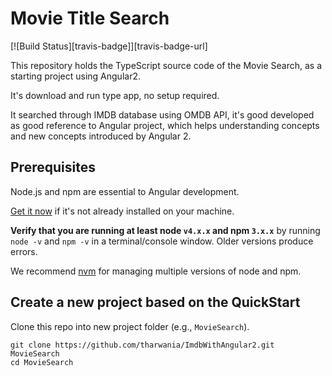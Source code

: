 # Movie Title Search
[![Build Status][travis-badge]][travis-badge-url]

This repository holds the TypeScript source code of the Movie Search, as a starting project using Angular2.

It's download and run type app, no setup required.

It searched through IMDB database using OMDB API, it's good developed as good reference to Angular project, which helps understanding concepts and new concepts introduced by Angular 2.


## Prerequisites

Node.js and npm are essential to Angular development. 
    
<a href="https://docs.npmjs.com/getting-started/installing-node" target="_blank" title="Installing Node.js and updating npm">
Get it now</a> if it's not already installed on your machine.
 
**Verify that you are running at least node `v4.x.x` and npm `3.x.x`**
by running `node -v` and `npm -v` in a terminal/console window.
Older versions produce errors.

We recommend [nvm](https://github.com/creationix/nvm) for managing multiple versions of node and npm.

## Create a new project based on the QuickStart

Clone this repo into new project folder (e.g., `MovieSearch`).
```shell
git clone https://github.com/tharwania/ImdbWithAngular2.git  MovieSearch
cd MovieSearch
```
